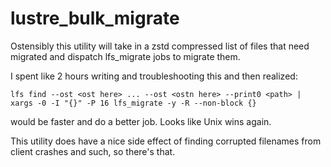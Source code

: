 # lustre_bulk_migrate
Ostensibly this utility will take in a zstd compressed list of files that need migrated and dispatch lfs_migrate jobs to migrate them.

I spent like 2 hours writing and troubleshooting this and then realized:
```shell
lfs find --ost <ost here> ... --ost <ostn here> --print0 <path> | xargs -0 -I "{}" -P 16 lfs_migrate -y -R --non-block {}
```
would be faster and do a better job. Looks like Unix wins again.

This utility does have a nice side effect of finding corrupted filenames from client crashes and such, so there's that.
